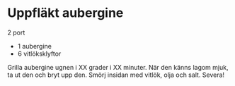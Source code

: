 # Uppfläkt aubergine

2 port

 - 1 aubergine
 - 6 vitlöksklyftor

Grilla aubergine ugnen i XX grader i XX minuter. När den känns lagom mjuk, ta ut den och bryt upp den. Smörj insidan med vitlök, olja och salt. Severa!